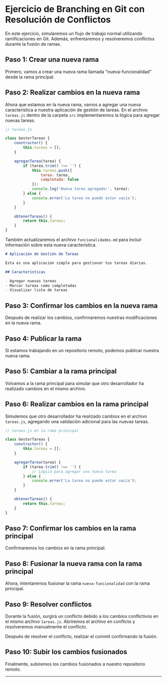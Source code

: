 # Ejercicio de Branching en Git con Resolución de Conflictos

En este ejercicio, simularemos un flujo de trabajo normal utilizando ramificaciones en Git. Además, enfrentaremos y resolveremos conflictos durante la fusión de ramas.

## Paso 1: Crear una nueva rama

Primero, vamos a crear una nueva rama llamada "nueva-funcionalidad" desde la rama principal.

## Paso 2: Realizar cambios en la nueva rama

Ahora que estamos en la nueva rama, vamos a agregar una nueva característica a nuestra aplicación de gestión de tareas. En el archivo `tareas.js` dentro de la carpeta `src` implementaremos la lógica para agregar nuevas tareas.

```javascript
// tareas.js

class GestorTareas {
    constructor() {
        this.tareas = [];
    }

    agregarTarea(tarea) {
        if (tarea.trim() !== '') {
            this.tareas.push({
                tarea: tarea,
                completada: false
            });
            console.log('Nueva tarea agregada:', tarea);
        } else {
            console.error('La tarea no puede estar vacía');
        }
    }

    obtenerTareas() {
        return this.tareas;
    }
}
```

También actualizaremos el archivo `funcionalidades.md` para incluir información sobre esta nueva característica.

```markdown
# Aplicación de Gestión de Tareas

Esta es una aplicación simple para gestionar tus tareas diarias.

## Características

- Agregar nuevas tareas
- Marcar tareas como completadas
- Visualizar lista de tareas
```

## Paso 3: Confirmar los cambios en la nueva rama

Después de realizar los cambios, confirmaremos nuestras modificaciones en la nueva rama.

## Paso 4: Publicar la rama

Si estamos trabajando en un repositorio remoto, podemos publicar nuestra nueva rama.

## Paso 5: Cambiar a la rama principal

Volvamos a la rama principal para simular que otro desarrollador ha realizado cambios en el mismo archivo.

## Paso 6: Realizar cambios en la rama principal

Simulemos que otro desarrollador ha realizado cambios en el archivo `tareas.js`, agregando una validación adicional para las nuevas tareas.

```javascript
// tareas.js en la rama principal

class GestorTareas {
    constructor() {
        this.tareas = [];
    }

    agregarTarea(tarea) {
        if (tarea.trim() !== '') {
            // Lógica para agregar una nueva tarea
        } else {
            console.error('La tarea no puede estar vacía');
        }
    }

    obtenerTareas() {
        return this.tareas;
    }
}
```

## Paso 7: Confirmar los cambios en la rama principal

Confirmaremos los cambios en la rama principal.

## Paso 8: Fusionar la nueva rama con la rama principal

Ahora, intentaremos fusionar la rama `nueva-funcionalidad` con la rama principal.

## Paso 9: Resolver conflictos

Durante la fusión, surgirá un conflicto debido a los cambios conflictivos en el mismo archivo `tareas.js`. Abriremos el archivo en conflicto y resolveremos manualmente el conflicto.

Después de resolver el conflicto, realizar el commit confirmando la fusión.

## Paso 10: Subir los cambios fusionados

Finalmente, subiremos los cambios fusionados a nuestro repositorio remoto.

---